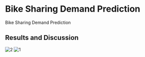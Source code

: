 # Bike Sharing Demand Prediction
 Bike Sharing Demand Prediction
## Results and Discussion
![2](https://user-images.githubusercontent.com/64839751/93004460-7608e900-f547-11ea-818a-b9c21f4259b9.png)
![1](https://user-images.githubusercontent.com/64839751/93004461-76a17f80-f547-11ea-826a-7ca0a121fcd0.png)
